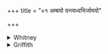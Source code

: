 +++
title = "०१ अम्बयो यन्त्यध्वभिर्जामयो"

+++

<details><summary>Whitney</summary>

### Translation
1. The mothers go on their ways, sisters of them that make sacrifice,  
mixing milk with honey.

### Notes
</details>

<details><summary>Griffith</summary>

Along their paths the Mothers go, sisters of priestly ministrants, Blending their water with the mead.
</details>
